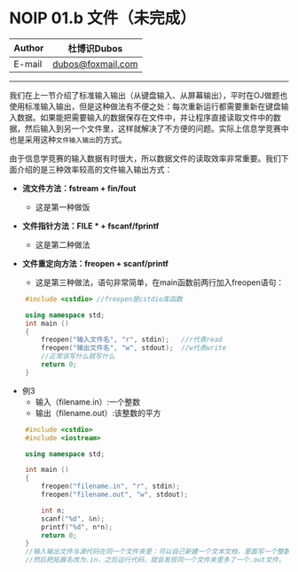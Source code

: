 NOIP 01.b 文件（未完成）
======

|Author|杜博识Dubos|
|---|---
|E-mail|dubos@foxmail.com

------

我们在上一节介绍了标准输入输出（从键盘输入、从屏幕输出），平时在OJ做题也使用标准输入输出，但是这种做法有不便之处：每次重新运行都需要重新在键盘输入数据。如果能把需要输入的数据保存在文件中，并让程序直接读取文件中的数据，然后输入到另一个文件里，这样就解决了不方便的问题。实际上信息学竞赛中也是采用这种`文件输入输出`的方式。  

由于信息学竞赛的输入数据有时很大，所以数据文件的读取效率非常重要。我们下面介绍的是三种效率较高的文件输入输出方式：  

* **流文件方法：fstream + fin/fout**  
	* 这是第一种做饭  
	
* **文件指针方法：FILE * + fscanf/fprintf**
	* 这是第二种做法

* **文件重定向方法：freopen + scanf/printf**
	* 这是第三种做法，语句非常简单，在main函数前两行加入freopen语句：
```cpp
	#include <cstdio> //freopen是cstdio库函数

	using namespace std;
	int main ()
	{
		freopen("输入文件名", "r", stdin);	//r代表read
		freopen("输出文件名", "w", stdout);	//w代表write
		//正常该写什么就写什么
		return 0;
	}
```

* 例3  
	* 输入（filename.in）:一个整数
	* 输出（filename.out）:该整数的平方   
		
```cpp
	#include <cstdio>
	#include <iostream>

	using namespace std;

	int main ()
	{
		freopen("filename.in", "r", stdin);
		freopen("filename.out", "w", stdout);

		int n;
		scanf("%d", &n);
		printf("%d", n*n);
		return 0;
	}
	//输入输出文件与源代码在同一个文件夹里：可以自己新建一个文本文档，里面写一个整数，
	//然后把拓展名改为.in，之后运行代码，就会发现同一个文件夹里多了一个.out文件。

```
